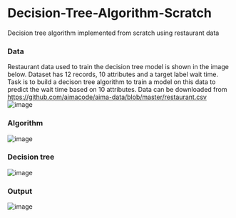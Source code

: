 # Decision-Tree-Algorithm-Scratch
Decision tree algorithm implemented from scratch using restaurant data 
### Data
Restaurant data used to train the decision tree model is shown in the image below. Dataset has 12 records, 10 attributes and a target label wait time. Task is to build a decison tree algorithm to train a model on this data to predict the wait time based on 10 attributes. Data can be downloaded from https://github.com/aimacode/aima-data/blob/master/restaurant.csv
![image](https://user-images.githubusercontent.com/33191950/171344616-68b3fcf1-10f1-4299-9976-a08623655be2.png)

### Algorithm
![image](https://user-images.githubusercontent.com/33191950/171346123-e779f1a7-b86d-4e80-bc90-9b51ae7265c2.png)

### Decision tree
![image](https://user-images.githubusercontent.com/33191950/171346673-fb7a4dc3-ec47-4b62-ae70-24cadfeaa1a8.png)

### Output
![image](https://user-images.githubusercontent.com/33191950/168694914-a12cd1b0-aa9f-4851-b021-fb59ef3e3d91.png)
